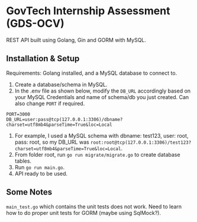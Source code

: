 # GovTech Internship Assessment (GDS-OCV)

REST API built using Golang, Gin and GORM with MySQL.

## Installation & Setup
Requirements: Golang installed, and a MySQL database to connect to.
1. Create a database/schema in MySQL.
2. In the .env file as shown below, modify the `DB_URL` accordingly based on your MySQL Credentials and name of schema/db you just created. Can also change `PORT` if required.
```
PORT=3000
DB_URL=user:pass@tcp(127.0.0.1:3306)/dbname?charset=utf8mb4&parseTime=True&loc=Local
```
1. For example, I used a MySQL schema with dbname: test123, user: root, pass: root, so my DB_URL was `root:root@tcp(127.0.0.1:3306)/test123?charset=utf8mb4&parseTime=True&loc=Local`.
2. From folder root, run `go run migrate/migrate.go` to create database tables.
3. Run `go run main.go`.
4. API ready to be used.

## Some Notes
`main_test.go` which contains the unit tests does not work. Need to learn how to do proper unit tests for GORM (maybe using SqlMock?).